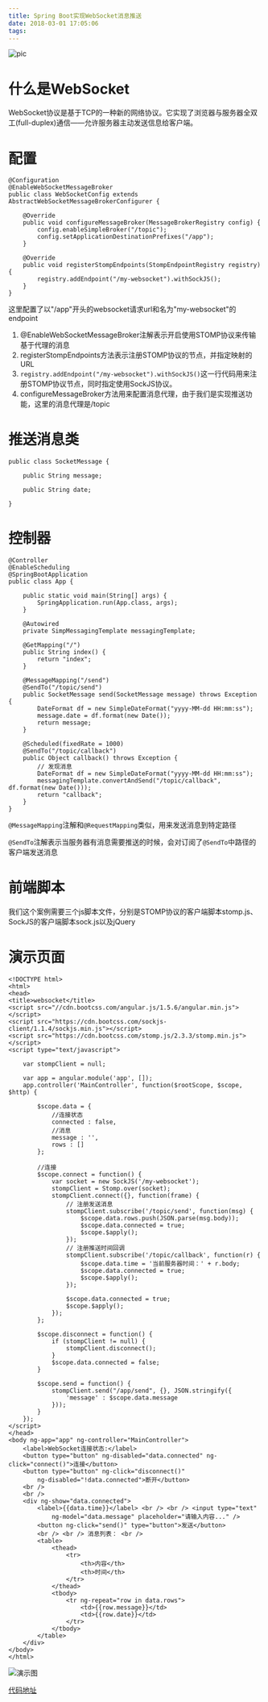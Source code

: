 ```yaml
---
title: Spring Boot实现WebSocket消息推送
date: 2018-03-01 17:05:06
tags:
---
```


![pic](http://www.wailian.work/images/2018/03/02/3b41bb4144a7478ef7d1937c3a0ec56975e163f61a9ba-n8Syo1_fw658.jpg)

# 什么是WebSocket

WebSocket协议是基于TCP的一种新的网络协议。它实现了浏览器与服务器全双工(full-duplex)通信——允许服务器主动发送信息给客户端。

# 配置

```
@Configuration
@EnableWebSocketMessageBroker
public class WebSocketConfig extends AbstractWebSocketMessageBrokerConfigurer {

	@Override
	public void configureMessageBroker(MessageBrokerRegistry config) {
		config.enableSimpleBroker("/topic");
		config.setApplicationDestinationPrefixes("/app");
	}

	@Override
	public void registerStompEndpoints(StompEndpointRegistry registry) {
		registry.addEndpoint("/my-websocket").withSockJS();
	}
}
```

这里配置了以"/app"开头的websocket请求url和名为"my-websocket"的endpoint

1. @EnableWebSocketMessageBroker注解表示开启使用STOMP协议来传输基于代理的消息
2. registerStompEndpoints方法表示注册STOMP协议的节点，并指定映射的URL
3. `registry.addEndpoint("/my-websocket").withSockJS()`这一行代码用来注册STOMP协议节点，同时指定使用SockJS协议。
4. configureMessageBroker方法用来配置消息代理，由于我们是实现推送功能，这里的消息代理是/topic

# 推送消息类

```
public class SocketMessage {

	public String message;

	public String date;

}
```


# 控制器

```
@Controller
@EnableScheduling
@SpringBootApplication
public class App {

	public static void main(String[] args) {
		SpringApplication.run(App.class, args);
	}

	@Autowired
	private SimpMessagingTemplate messagingTemplate;

	@GetMapping("/")
	public String index() {
		return "index";
	}

	@MessageMapping("/send")
	@SendTo("/topic/send")
	public SocketMessage send(SocketMessage message) throws Exception {
		DateFormat df = new SimpleDateFormat("yyyy-MM-dd HH:mm:ss");
		message.date = df.format(new Date());
		return message;
	}

	@Scheduled(fixedRate = 1000)
	@SendTo("/topic/callback")
	public Object callback() throws Exception {
		// 发现消息
		DateFormat df = new SimpleDateFormat("yyyy-MM-dd HH:mm:ss");
		messagingTemplate.convertAndSend("/topic/callback", df.format(new Date()));
		return "callback";
	}
}
```

`@MessageMapping`注解和`@RequestMapping`类似，用来发送消息到特定路径

`@SendTo`注解表示当服务器有消息需要推送的时候，会对订阅了`@SendTo`中路径的客户端发送消息

# 前端脚本

我们这个案例需要三个js脚本文件，分别是STOMP协议的客户端脚本stomp.js、SockJS的客户端脚本sock.js以及jQuery

# 演示页面

```
<!DOCTYPE html>
<html>
<head>
<title>websocket</title>
<script src="//cdn.bootcss.com/angular.js/1.5.6/angular.min.js"></script>
<script src="https://cdn.bootcss.com/sockjs-client/1.1.4/sockjs.min.js"></script>
<script src="https://cdn.bootcss.com/stomp.js/2.3.3/stomp.min.js"></script>
<script type="text/javascript">

	var stompClient = null;

	var app = angular.module('app', []);
	app.controller('MainController', function($rootScope, $scope, $http) {

		$scope.data = {
			//连接状态
			connected : false,
			//消息
			message : '',
			rows : []
		};

		//连接
		$scope.connect = function() {
			var socket = new SockJS('/my-websocket');
			stompClient = Stomp.over(socket);
			stompClient.connect({}, function(frame) {
				// 注册发送消息
				stompClient.subscribe('/topic/send', function(msg) {
					$scope.data.rows.push(JSON.parse(msg.body));
					$scope.data.connected = true;
					$scope.$apply();
				});
				// 注册推送时间回调
				stompClient.subscribe('/topic/callback', function(r) {
					$scope.data.time = '当前服务器时间：' + r.body;
					$scope.data.connected = true;
					$scope.$apply();
				});

				$scope.data.connected = true;
				$scope.$apply();
			});
		};

		$scope.disconnect = function() {
			if (stompClient != null) {
				stompClient.disconnect();
			}
			$scope.data.connected = false;
		}

		$scope.send = function() {
			stompClient.send("/app/send", {}, JSON.stringify({
				'message' : $scope.data.message
			}));
		}
	});
</script>
</head>
<body ng-app="app" ng-controller="MainController">
	<label>WebSocket连接状态:</label>
	<button type="button" ng-disabled="data.connected" ng-click="connect()">连接</button>
	<button type="button" ng-click="disconnect()"
		ng-disabled="!data.connected">断开</button>
	<br />
	<br />
	<div ng-show="data.connected">
		<label>{{data.time}}</label> <br /> <br /> <input type="text"
			ng-model="data.message" placeholder="请输入内容..." />
		<button ng-click="send()" type="button">发送</button>
		<br /> <br /> 消息列表： <br />
		<table>
			<thead>
				<tr>
					<th>内容</th>
					<th>时间</th>
				</tr>
			</thead>
			<tbody>
				<tr ng-repeat="row in data.rows">
					<td>{{row.message}}</td>
					<td>{{row.date}}</td>
				</tr>
			</tbody>
		</table>
	</div>
</body>
</html>
```
![演示图](http://www.wailian.work/images/2018/03/02/WX20180302-094543.png)


[代码地址](https://github.com/wangweiye01/websocket)
